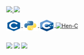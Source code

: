 ## 
<a href="https://github.com/HenriqueCCdA">
  <img height="180em" src="https://github-readme-stats-eight-theta.vercel.app/api?username=HenriqueCCdA&show_icons=true&theme=tokyonight&include_all_commits=true&count_private=true"/>
  <img height="180em" src="https://github-readme-stats-eight-theta.vercel.app/api/top-langs/?username=HenriqueCCdA&layout=compact&langs_count=10&theme=tokyonight"/>

<div style="display: inline_block"><br>
  <img align="center" alt="Hen-C" height="30" width="40" src="https://raw.githubusercontent.com/devicons/devicon/master/icons/c/c-plain.svg">
  <img align="center" alt="Hen-C" height="30" width="40" src="https://raw.githubusercontent.com/devicons/devicon/master/icons/python/python-original.svg">
  <img align="center" alt="Hen-C" height="30" width="40" src="https://raw.githubusercontent.com/devicons/devicon/master/icons/cplusplus/cplusplus-original.svg">
  <img align="center" alt="Hen-C" height="25" width="25" src="https://upload.wikimedia.org/wikipedia/commons/thumb/b/b8/Fortran_logo.svg/1200px-Fortran_logo.svg.png">
</div>


  
  ##

  <div>
  <a href = "mailto: henrique.ccda@gmail.com"><img src="https://img.shields.io/badge/-Gmail-%23EA4335?style=for-the-badge&logo=gmail&logoColor=white" target="_blank"></a>
  <a href="https://www.linkedin.com/in/henrique-andrade-a2021232/" target="_blank"><img src="https://img.shields.io/badge/-LinkedIn-%230077B5?style=for-the-badge&logo=linkedin&logoColor=white" target="_blank"></a>
  <a href="https://www.youtube.com/channel/UCfrX4hhw0KfempvQTIq6H2A" target="_blank"><img src="https://img.shields.io/badge/-Youtube-%23333?style=for-the-badge&logo=youtube&logoColor=white" target="_blank"></a>
</div>



  <!--
  <div>
  <a href = "mailto: contatorafaballerini@gmail.com"><img src="https://img.shields.io/badge/-Gmail-%23EA4335?style=for-the-badge&logo=gmail&logoColor=white" target="_blank"></a>
  <a href="https://www.linkedin.com/in/rafaella-ballerini-45875016a" target="_blank"><img src="https://img.shields.io/badge/-LinkedIn-%230077B5?style=for-the-badge&logo=linkedin&logoColor=white" target="_blank"></a>
  <a href="https://www.youtube.com/channel/UC_-uuuZbY0AAt9CViNzvc-Q" target="_blank"><img src="https://img.shields.io/badge/-Youtube-%23333?style=for-the-badge&logo=youtube&logoColor=white" target="_blank"></a>
  <a href="https://instagram.com/rafaballerini" target="_blank"><img src="https://img.shields.io/badge/-Instagram-%23E4405F?style=for-the-badge&logo=instagram&logoColor=white" target="_blank"></a>
</div>
-->
